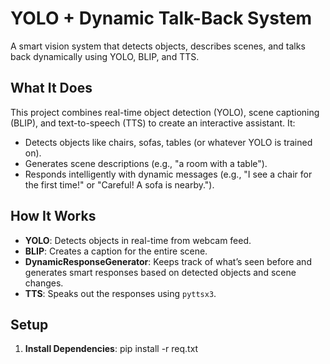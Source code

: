 # YOLO + Dynamic Talk-Back System
A smart vision system that detects objects, describes scenes, and talks back dynamically using YOLO, BLIP, and TTS.

## What It Does
This project combines real-time object detection (YOLO), scene captioning (BLIP), and text-to-speech (TTS) to create an interactive assistant. It:
- Detects objects like chairs, sofas, tables (or whatever YOLO is trained on).
- Generates scene descriptions (e.g., "a room with a table").
- Responds intelligently with dynamic messages (e.g., "I see a chair for the first time!" or "Careful! A sofa is nearby.").


## How It Works
- **YOLO**: Detects objects in real-time from webcam feed.
- **BLIP**: Creates a caption for the entire scene.
- **DynamicResponseGenerator**: Keeps track of what’s seen before and generates smart responses based on detected objects and scene changes.
- **TTS**: Speaks out the responses using `pyttsx3`.

## Setup
1. **Install Dependencies**:
   pip install -r req.txt
